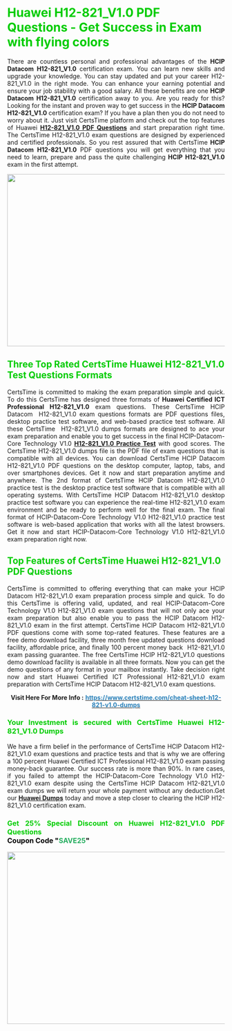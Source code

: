 <h1><span style="color:#00cc00;"><strong>Huawei H12-821_V1.0 PDF Questions - Get Success in Exam with flying colors</strong></span></h1>

<p style="text-align: justify;">There are countless personal and professional advantages of the <strong>HCIP Datacom</strong> <strong>H12-821_V1.0</strong> certification exam. You can learn new skills and upgrade your knowledge. You can stay updated and put your career H12-821_V1.0 in the right mode. You can enhance your earning potential and ensure your job stability with a good salary. All these benefits are one <strong>HCIP Datacom</strong> <strong>H12-821_V1.0</strong> certification away to you. Are you ready for this? Looking for the instant and proven way to get success in the <strong>HCIP Datacom</strong> <strong>H12-821_V1.0</strong> certification exam? If you have a plan then you do not need to worry about it. Just visit CertsTime platform and check out the top features of Huawei <strong><a href="https://www.certstime.com/cheat-sheet-h12-821-v1.0-dumps">H12-821_V1.0 PDF Questions</a></strong> and start preparation right time. The CertsTime H12-821_V1.0 exam questions are designed by experienced and certified professionals. So you rest assured that with CertsTime <strong>HCIP Datacom</strong> <strong>H12-821_V1.0</strong> PDF questions you will get everything that you need to learn, prepare and pass the quite challenging <strong>HCIP</strong> <strong>H12-821_V1.0</strong> exam in the first attempt.</p>

<p style="text-align: center;"><a href="https://www.certstime.com/cheat-sheet-h12-821-v1.0-dumps"><img alt="" src="https://i.imgur.com/wlGiNOk.jpg" style="width: 700px; height: 398px;" /></a></p>

<h2><span style="color:#00cc00;"><strong>Three Top Rated CertsTime Huawei H12-821_V1.0 Test Questions Formats</strong></span></h2>

<p style="text-align: justify;">CertsTime is committed to making the exam preparation simple and quick. To do this CertsTime has designed three formats of <strong>Huawei Certified ICT Professional H12-821_V1.0</strong> exam questions. These CertsTime HCIP Datacom  H12-821_V1.0 exam questions formats are PDF questions files, desktop practice test software, and web-based practice test software. All these CertsTime  H12-821_V1.0 dumps formats are designed to ace your exam preparation and enable you to get success in the final HCIP-Datacom-Core Technology V1.0 <strong><a href="https://www.certstime.com/cheat-sheet-h12-821-v1.0-dumps">H12-821_V1.0 Practice Test</a></strong> with good scores. The CertsTime H12-821_V1.0 dumps file is the PDF file of exam questions that is compatible with all devices. You can download CertsTime HCIP Datacom H12-821_V1.0 PDF questions on the desktop computer, laptop, tabs, and over smartphones devices. Get it now and start preparation anytime and anywhere. The 2nd format of CertsTime HCIP Datacom H12-821_V1.0 practice test is the desktop practice test software that is compatible with all operating systems. With CertsTime HCIP Datacom H12-821_V1.0 desktop practice test software you can experience the real-time H12-821_V1.0 exam environment and be ready to perform well for the final exam. The final format of HCIP-Datacom-Core Technology V1.0 H12-821_V1.0 practice test software is web-based application that works with all the latest browsers. Get it now and start HCIP-Datacom-Core Technology V1.0 H12-821_V1.0 exam preparation right now.</p>

<h2><span style="color:#00cc00;"><strong>Top Features of CertsTime Huawei H12-821_V1.0 PDF Questions</strong></span></h2>

<p style="text-align: justify;">CertsTime is committed to offering everything that can make your HCIP Datacom H12-821_V1.0 exam preparation process simple and quick. To do this CertsTime is offering valid, updated, and real HCIP-Datacom-Core Technology V1.0 H12-821_V1.0 exam questions that will not only ace your exam preparation but also enable you to pass the HCIP Datacom H12-821_V1.0 exam in the first attempt. CertsTime HCIP Datacom H12-821_V1.0 PDF questions come with some top-rated features. These features are a free demo download facility, three month free updated questions download facility, affordable price, and finally 100 percent money back  H12-821_V1.0 exam passing guarantee. The free CertsTime HCIP H12-821_V1.0 questions demo download facility is available in all three formats. Now you can get the demo questions of any format in your mailbox instantly. Take decision right now and start Huawei Certified ICT Professional H12-821_V1.0 exam preparation with CertsTime HCIP Datacom H12-821_V1.0 exam questions.</p>

<p style="text-align: center;"><strong>Visit Here For More Info :</strong> <strong><a href="https://www.certstime.com/cheat-sheet-h12-821-v1.0-dumps"><span style="color:#2980b9;">https://www.certstime.com/cheat-sheet-h12-821-v1.0-dumps</span></a></strong></p>

<h3 style="text-align: justify;"><span style="color:#00cc00;"><strong>Your Investment is secured with CertsTime Huawei H12-821_V1.0 Dumps</strong></span></h3>

<p style="text-align: justify;">We have a firm belief in the performance of CertsTime HCIP Datacom H12-821_V1.0 exam questions and practice tests and that is why we are offering a 100 percent Huawei Certified ICT Professional H12-821_V1.0 exam passing money-back guarantee. Our success rate is more than 90%. In rare cases, if you failed to attempt the HCIP-Datacom-Core Technology V1.0 H12-821_V1.0 exam despite using the CertsTime HCIP Datacom H12-821_V1.0 exam dumps we will return your whole payment without any deduction.Get our <strong><a href="https://www.certstime.com/cheat-sheet-huawei-dumps">Huawei Dumps</a></strong> today and move a step closer to clearing the HCIP H12-821_V1.0 certification exam.</p>

<h3 style="text-align: justify;"><strong><span style="font-size:16px;"><strong><span style="color:#00cc00;">Get 25% Special Discount on Huawei H12-821_V1.0 PDF Questions</span></strong><br />
<strong><span style="color:#000000;">Coupon Code</span></strong> <strong><span style="color:#000000;">"</span><span style="color:#27ae60;">SAVE</span><font color="#27ae60">25</font><span style="color:#000000;">"</span></strong></span></strong></h3>

<p style="text-align: center;"><strong><a href="https://www.certstime.com/cheat-sheet-h12-821-v1.0-dumps"><img alt="" src="https://i.imgur.com/Gj1kXWu.jpg" style="width: 700px; height: 398px;" /></a></strong></p>

